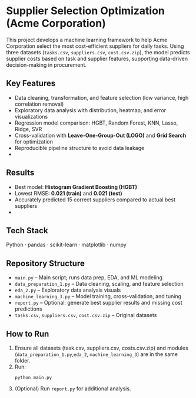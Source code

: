 # Supplier Selection Optimization (Acme Corporation)
This project develops a machine learning framework to help Acme Corporation select the most cost-efficient suppliers for daily tasks. Using three datasets (`tasks.csv`, `suppliers.csv`, `cost.csv.zip`), the model predicts supplier costs based on task and supplier features, supporting data-driven decision-making in procurement.

## Key Features
- Data cleaning, transformation, and feature selection (low variance, high correlation removal)
- Exploratory data analysis with distribution, heatmap, and error visualizations
- Regression model comparison: HGBT, Random Forest, KNN, Lasso, Ridge, SVR
- Cross-validation with **Leave-One-Group-Out (LOGO)** and **Grid Search** for optimization
- Reproducible pipeline structure to avoid data leakage
- 
## Results
- Best model: **Histogram Gradient Boosting (HGBT)**
- Lowest RMSE: **0.021 (train)** and **0.021 (test)**
- Accurately predicted 15 correct suppliers compared to actual best suppliers
- 
## Tech Stack
Python · pandas · scikit-learn · matplotlib · numpy

## Repository Structure
- `main.py` – Main script; runs data prep, EDA, and ML modeling  
- `data_preparation_1.py` – Data cleaning, scaling, and feature selection  
- `eda_2.py` – Exploratory data analysis visuals  
- `machine_learning_3.py` – Model training, cross-validation, and tuning  
- `report.py` – Optional: generate best supplier results and missing cost predictions  
- `tasks.csv`, `suppliers.csv`, `cost.csv.zip` – Original datasets  

## How to Run
1. Ensure all datasets (task.csv, suppliers.csv, costs.csv.zip) and modules (`data_preparation_1.py`,`eda_2`, `machine_learning_3`) are in the same folder.
2. Run:  
   ```
   python main.py
   ```
3. (Optional) Run `report.py` for additional analysis.
   
